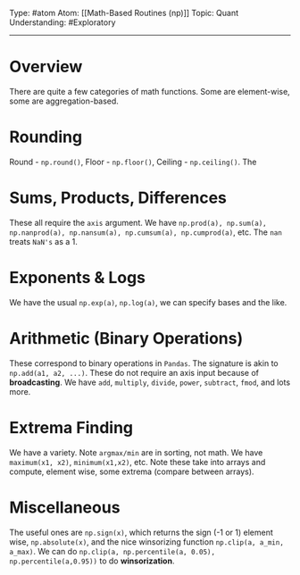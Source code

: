 Type: #atom
Atom: [[Math-Based Routines (np)]]
Topic: Quant
Understanding: #Exploratory 

----
# Overview

There are quite a few categories of math functions. Some are element-wise, some are aggregation-based.

# Rounding

Round - `np.round()`, Floor - `np.floor()`, Ceiling - `np.ceiling()`. The 

# Sums, Products, Differences

These all require the `axis` argument. We have `np.prod(a), np.sum(a), np.nanprod(a), np.nansum(a), np.cumsum(a), np.cumprod(a)`, etc. The `nan` treats `NaN's` as a 1.

# Exponents & Logs

We have the usual `np.exp(a)`, `np.log(a)`, we can specify bases and the like.

# Arithmetic (Binary Operations)

These correspond to binary operations in `Pandas`. The signature is akin to `np.add(a1, a2, ...)`. These do not require an axis input because of **broadcasting**. We have `add`, `multiply`, `divide`, `power`, `subtract`, `fmod`, and lots more.

# Extrema Finding

We have a variety. Note `argmax/min` are in sorting, not math. We have `maximum(x1, x2)`, `minimum(x1,x2)`, etc. Note these take into arrays and compute, element wise, some extrema (compare between arrays).

# Miscellaneous

The useful ones are `np.sign(x)`, which returns the sign (-1 or 1) element wise, `np.absolute(x)`, and the nice winsorizing function `np.clip(a, a_min, a_max)`. We can do `np.clip(a, np.percentile(a, 0.05), np.percentile(a,0.95))` to do **winsorization**.



